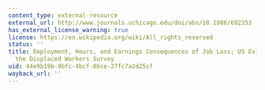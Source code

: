 ```yaml
---
content_type: external-resource
external_url: http://www.journals.uchicago.edu/doi/abs/10.1086/692353
has_external_license_warning: true
license: https://en.wikipedia.org/wiki/All_rights_reserved
status: ''
title: Employment, Hours, and Earnings Consequences of Job Loss; US Evidence from
  the Displaced Workers Survey
uid: 44e9b19b-9bfc-4bcf-86ce-27fc7a2d25cf
wayback_url: ''
---
```


